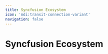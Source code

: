```yaml
---
title: Syncfusion Ecosystem
icon: 'mdi:transit-connection-variant'
navigation: false
---
```

# Syncfusion Ecosystem
